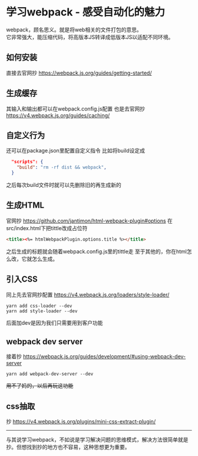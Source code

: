 # 学习webpack - 感受自动化的魅力

webpack，顾名思义。就是将web相关的文件打包的意思。<br>
它非常强大，能压缩代码，将高版本JS转译成低版本JS以适配不同环境。<br>

## 如何安装
直接去官网抄
https://webpack.js.org/guides/getting-started/

## 生成缓存
其输入和输出都可以在webpack.config.js配置
也是去官网抄
https://v4.webpack.js.org/guides/caching/

## 自定义行为
还可以在package.json里配置自定义指令
比如将build设定成
```json
  "scripts": {
    "build": "rm -rf dist && webpack",
  }
```
之后每次build文件时就可以先删除旧的再生成新的

## 生成HTML
官网抄
https://github.com/jantimon/html-webpack-plugin#options
在src/index.html下把tittle改成占位符
```html
<title><%= htmlWebpackPlugin.options.title %></title>
```
之后生成的标题就会随着webpack.config.js里的tittle走
至于其他的，你在html怎么改，它就怎么生成。

## 引入CSS
同上先去官网抄配置
https://v4.webpack.js.org/loaders/style-loader/
```
yarn add css-loader --dev
yarn add style-loader --dev
```
后面加dev是因为我们只需要用到客户功能

## webpack dev server
接着抄
https://webpack.js.org/guides/development/#using-webpack-dev-server

```
yarn add webpack-dev-server --dev
```

~~用不了妈的，以后再玩这功能~~

## css抽取
抄
https://v4.webpack.js.org/plugins/mini-css-extract-plugin/


---

与其说学习webpack，不如说是学习解决问题的思维模式，解决方法很简单就是抄。但想找到抄的地方也不容易，这种思想更为重要。